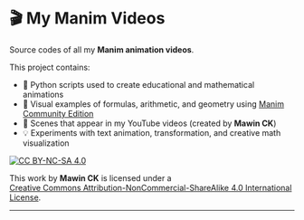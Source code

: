 # 🎬 My Manim Videos

Source codes of all my **Manim animation videos**.

This project contains:
- 📘 Python scripts used to create educational and mathematical animations  
- 🧮 Visual examples of formulas, arithmetic, and geometry using [Manim Community Edition](https://docs.manim.community)  
- 🎥 Scenes that appear in my YouTube videos (created by **Mawin CK**)  
- 💡 Experiments with text animation, transformation, and creative math visualization

[![CC BY-NC-SA 4.0][cc-by-nc-sa-image]][cc-by-nc-sa]

[cc-by-nc-sa]: http://creativecommons.org/licenses/by-nc-sa/4.0/
[cc-by-nc-sa-image]: https://licensebuttons.net/l/by-nc-sa/4.0/88x31.png

This work by **Mawin CK** is licensed under a  
[Creative Commons Attribution-NonCommercial-ShareAlike 4.0 International License](https://creativecommons.org/licenses/by-nc-sa/4.0/). 

---


